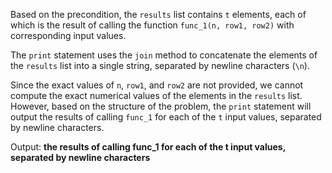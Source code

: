 Based on the precondition, the `results` list contains `t` elements, each of which is the result of calling the function `func_1(n, row1, row2)` with corresponding input values.

The `print` statement uses the `join` method to concatenate the elements of the `results` list into a single string, separated by newline characters (`\n`).

Since the exact values of `n`, `row1`, and `row2` are not provided, we cannot compute the exact numerical values of the elements in the `results` list. However, based on the structure of the problem, the `print` statement will output the results of calling `func_1` for each of the `t` input values, separated by newline characters.

Output: **the results of calling func_1 for each of the t input values, separated by newline characters**